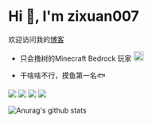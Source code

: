 # Hi 👋, I'm zixuan007



欢迎访问我的[博客](http://zixuan007.top/)

* 只会撸树的Minecraft Bedrock 玩家 <img src="https://raw.githubusercontent.com/mzdluo123/blog_imgs/master/img/mc.ico" height="20" width="20"/> 

* 干啥啥不行，摸鱼第一名🐟

![](https://img.shields.io/badge/-Linux-000000?style=left&logo=Linux&logoColor=fff) ![](https://img.shields.io/badge/-Windows-0078D6?style=flat-square&logo=Windows) ![](https://img.shields.io/badge/-Java-ab7221?style=left&logo=Java&logoColor=fff) ![](https://img.shields.io/badge/-Docker-2496ED?style=left&logo=Docker&logoColor=fff)

![Anurag's github stats](https://github-readme-stats.vercel.app/api?username=zixuan2020&show_icons=true&theme=radical)

